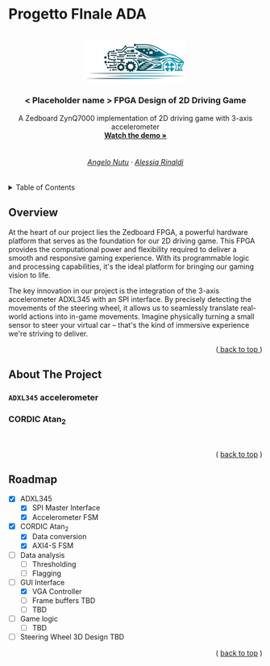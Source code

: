 # Progetto FInale ADA
 
<a name="top"></a>

<!-- LOGO -->
<br />
<div align = "center">
    <img src = "readme/logo.png" alt = "Logo" width = "200" height = "">

<h3 align = "center">< Placeholder name > FPGA Design of 2D Driving Game</h3>

  <p align = "center">
    A Zedboard ZynQ7000 implementation of 2D driving game with 3-axis accelerometer
    <br />
    <a href="https://www.youtube.com/watch?v=2bIokQEKmMY"><strong>Watch the demo »</strong></a>
    <br />
    <br />
    <h6>
    <a href="https://github.com/AlessiaRinaldi">Angelo Nutu</a>
    ·
    <a href="https://github.com/TianShi14">Alessia Rinaldi</a>
    </h6>
  </p>
</div>

<!-- TABLE OF CONTENTS -->
<details>
  <summary>Table of Contents</summary>
  <ol>
    <li><a href="#overview">Overview</a></li>
    <li>
      <a href="#about-the-project">About The Project</a>
      <ul>
        <!--<li><a href="#how-to-build">How to build</a></li>-->
        <li><a href="#adxl345-accelerometer">ADXL345 Accelerometer</a></li>
        <li><a href="#cordic-atan2">CORDIC Atan<sub>2</sub></a></li>
      </ul>
    </li>
    <li><a href="#roadmap">Roadmap</a></li>
  </ol>
</details>



<!-- Overview -->
## Overview

At the heart of our project lies the Zedboard FPGA, a powerful hardware platform that serves as the foundation for our 2D driving game. This FPGA provides the computational power and flexibility required to deliver a smooth and responsive gaming experience. With its programmable logic and processing capabilities, it's the ideal platform for bringing our gaming vision to life.

The key innovation in our project is the integration of the 3-axis accelerometer ADXL345 with an SPI interface. By precisely detecting the movements of the steering wheel, it allows us to seamlessly translate real-world actions into in-game movements. Imagine physically turning a small sensor to steer your virtual car – that's the kind of immersive experience we're striving to deliver.

<p align="right">(<a href="#top"> back to top </a>)</p>



<!-- ABOUT THE PROJECT -->
## About The Project

### `ADXL345` accelerometer


### CORDIC Atan<sub>2</sub>

<br/>

<!-- ## How to build -->


<p align="right">( <a href="#top">back to top</a> )</p>

<!-- ROADMAP -->
## Roadmap

- [X] ADXL345
    - [X] SPI Master Interface
    - [X] Accelerometer FSM 
- [X] CORDIC Atan<sub>2</sub>
    - [X] Data conversion
    - [X] AXI4-S FSM
- [ ] Data analysis
  - [ ] Thresholding
  - [ ] Flagging
- [ ] GUI Interface
  - [X] VGA Controller
  - [ ] Frame buffers TBD
  - [ ] TBD
- [ ] Game logic
  - [ ] TBD
- [ ] Steering Wheel 3D Design TBD 

<p align="right">( <a href="#top">back to top</a> )</p>

<!-- ACKNOWLEDGMENTS -->
<!--## Acknowledgments

* []()
* []()
* []()

<p align="right">(<a href="#top">back to top</a>)</p> Per librerie specifiche e citazioni varie, direi formale e carino da fare ma si vede alla fine -->